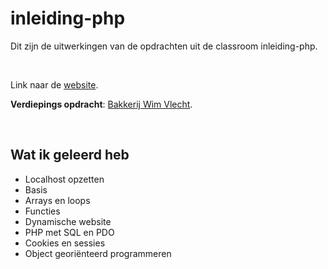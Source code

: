 # inleiding-php

Dit zijn de uitwerkingen van de opdrachten uit de classroom inleiding-php.

<br>

Link naar de [website](https://www.oscarlemstra.nl/).

**Verdiepings opdracht**: [Bakkerij Wim Vlecht](https://www.oscarlemstra.nl/h09/index.php).

<br>

## Wat ik geleerd heb
- Localhost opzetten
- Basis
- Arrays en loops
- Functies
- Dynamische website
- PHP met SQL en PDO
- Cookies en sessies
- Object georiënteerd programmeren 
